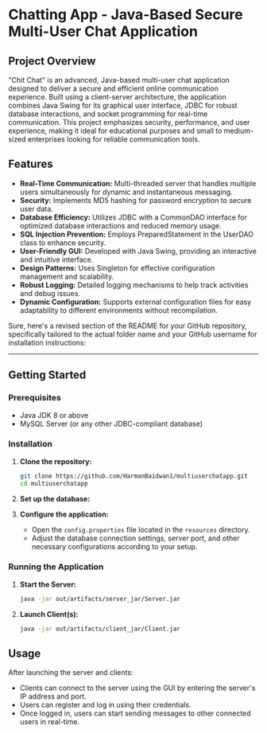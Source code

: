 # Chatting App - Java-Based Secure Multi-User Chat Application

## Project Overview
"Chit Chat" is an advanced, Java-based multi-user chat application designed to deliver a secure and efficient online communication experience. Built using a client-server architecture, the application combines Java Swing for its graphical user interface, JDBC for robust database interactions, and socket programming for real-time communication. This project emphasizes security, performance, and user experience, making it ideal for educational purposes and small to medium-sized enterprises looking for reliable communication tools.

## Features
- **Real-Time Communication:** Multi-threaded server that handles multiple users simultaneously for dynamic and instantaneous messaging.
- **Security:** Implements MD5 hashing for password encryption to secure user data.
- **Database Efficiency:** Utilizes JDBC with a CommonDAO interface for optimized database interactions and reduced memory usage.
- **SQL Injection Prevention:** Employs PreparedStatement in the UserDAO class to enhance security.
- **User-Friendly GUI:** Developed with Java Swing, providing an interactive and intuitive interface.
- **Design Patterns:** Uses Singleton for effective configuration management and scalability.
- **Robust Logging:** Detailed logging mechanisms to help track activities and debug issues.
- **Dynamic Configuration:** Supports external configuration files for easy adaptability to different environments without recompilation.


Sure, here's a revised section of the README for your GitHub repository, specifically tailored to the actual folder name and your GitHub username for installation instructions:

---

## Getting Started

### Prerequisites
- Java JDK 8 or above
- MySQL Server (or any other JDBC-compliant database)

### Installation
1. **Clone the repository:**
   ```bash
   git clone https://github.com/HarmanBaidwan1/multiuserchatapp.git
   cd multiuserchatapp
   ```

2. **Set up the database:**
  

3. **Configure the application:**
   - Open the `config.properties` file located in the `resources` directory.
   - Adjust the database connection settings, server port, and other necessary configurations according to your setup.

### Running the Application
1. **Start the Server:**
   ```bash
   java -jar out/artifacts/server_jar/Server.jar
   ```

2. **Launch Client(s):**
   ```bash
   java -jar out/artifacts/client_jar/Client.jar
   ```

## Usage
After launching the server and clients:
- Clients can connect to the server using the GUI by entering the server's IP address and port.
- Users can register and log in using their credentials.
- Once logged in, users can start sending messages to other connected users in real-time.

